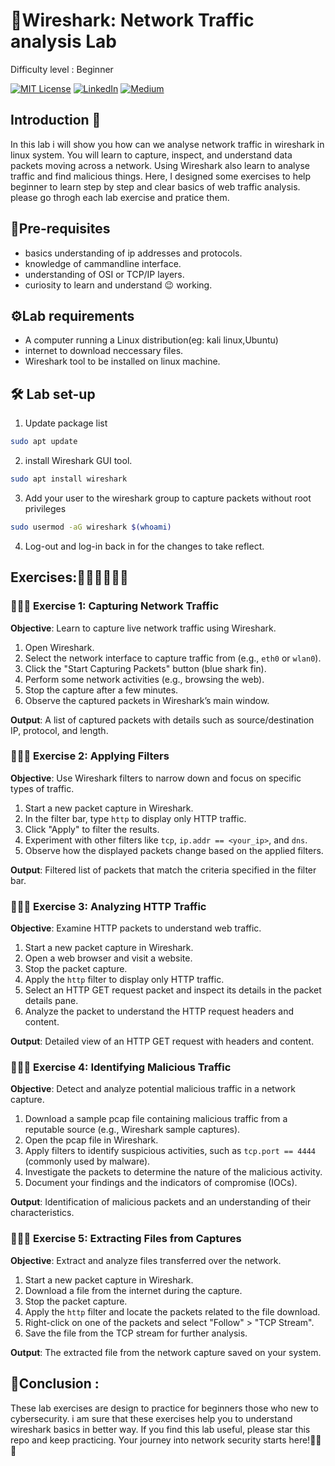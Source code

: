 
# 🐳Wireshark: Network Traffic analysis Lab
Difficulty level : Beginner

[![MIT License](https://img.shields.io/badge/License-MIT-green.svg)](https://choosealicense.com/licenses/mit/)
        [![LinkedIn](https://img.shields.io/badge/LinkedIn-Profile-blue)](https://www.linkedin.com/in/nikhil--chaudhari/)
        [![Medium](https://img.shields.io/badge/Medium-Writeups-black)](https://medium.com/@nikhil-c)

## Introduction 🚀

In this lab i will show you how can we analyse network traffic in wireshark in linux system. You will learn to capture, inspect, and understand data packets moving across a network. Using Wireshark also learn to analyse traffic and find malicious things. Here, I designed some exercises to help beginner to learn step by step and clear basics of web traffic analysis. please go throgh each lab exercise and pratice them.

## 🔗Pre-requisites
- basics understanding of ip addresses and protocols.
- knowledge of cammandline interface.
- understanding of OSI or TCP/IP layers.
- curiosity to learn and understand 😉 working.

## ⚙️Lab requirements
- A computer running a Linux distribution(eg: kali linux,Ubuntu)
- internet to download neccessary files.
- Wireshark tool to be installed on linux machine.

## 🛠️ Lab set-up 

1. Update package list
```bash 
sudo apt update
```
2. install Wireshark GUI tool.
```bash 
sudo apt install wireshark
```

3. Add your user to the wireshark group to capture packets without root privileges
```bash
sudo usermod -aG wireshark $(whoami)
```
4. Log-out and log-in back in for the changes to take reflect.

## Exercises:👨🏾‍💻👨🏾‍💻
### 🏋🏻‍♂️ Exercise 1: Capturing Network Traffic

**Objective**: Learn to capture live network traffic using Wireshark.

1. Open Wireshark.
2. Select the network interface to capture traffic from (e.g., `eth0` or `wlan0`).
3. Click the "Start Capturing Packets" button (blue shark fin).
4. Perform some network activities (e.g., browsing the web).
5. Stop the capture after a few minutes.
6. Observe the captured packets in Wireshark’s main window.

**Output**: A list of captured packets with details such as source/destination IP, protocol, and length.

### 🏋🏻‍♂️ Exercise 2: Applying Filters

**Objective**: Use Wireshark filters to narrow down and focus on specific types of traffic.

1. Start a new packet capture in Wireshark.
2. In the filter bar, type `http` to display only HTTP traffic.
3. Click "Apply" to filter the results.
4. Experiment with other filters like `tcp`, `ip.addr == <your_ip>`, and `dns`.
5. Observe how the displayed packets change based on the applied filters.
  
**Output**: Filtered list of packets that match the criteria specified in the filter bar.

### 🏋🏻‍♂️ Exercise 3: Analyzing HTTP Traffic

**Objective**: Examine HTTP packets to understand web traffic.

1. Start a new packet capture in Wireshark.
2. Open a web browser and visit a website.
3. Stop the packet capture.
4. Apply the `http` filter to display only HTTP traffic.
5. Select an HTTP GET request packet and inspect its details in the packet details pane.
6. Analyze the packet to understand the HTTP request headers and content.

**Output**: Detailed view of an HTTP GET request with headers and content.

### 🏋🏻‍♂️ Exercise 4: Identifying Malicious Traffic

**Objective**: Detect and analyze potential malicious traffic in a network capture.

1. Download a sample pcap file containing malicious traffic from a reputable source (e.g., Wireshark sample captures).
2. Open the pcap file in Wireshark.
3. Apply filters to identify suspicious activities, such as `tcp.port == 4444` (commonly used by malware).
4. Investigate the packets to determine the nature of the malicious activity.
5. Document your findings and the indicators of compromise (IOCs).

**Output**: Identification of malicious packets and an understanding of their characteristics.

### 🏋🏻‍♂️ Exercise 5: Extracting Files from Captures

**Objective**: Extract and analyze files transferred over the network.

1. Start a new packet capture in Wireshark.
2. Download a file from the internet during the capture.
3. Stop the packet capture.
4. Apply the `http` filter and locate the packets related to the file download.
5. Right-click on one of the packets and select "Follow" > "TCP Stream".
6. Save the file from the TCP stream for further analysis.

**Output**: The extracted file from the network capture saved on your system.


## 🚩**Conclusion** :  
These lab exercises are design to practice for beginners those who new to cybersecurity. i am sure that these exercises help you to understand wireshark basics in better way.
If you find this lab useful, please star this repo and keep practicing. Your journey into network security starts here!🎉🎉🎉











